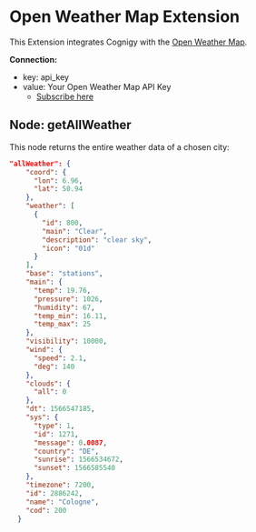 # Open Weather Map Extension

This Extension integrates Cognigy with the [Open Weather Map](https://openweathermap.org/).

**Connection:**

- key: api_key
- value: Your Open Weather Map API Key
    - [Subscribe here](https://openweathermap.org/price)

## Node: getAllWeather

This node returns the entire weather data of a chosen city: 

```json
"allWeather": {
    "coord": {
      "lon": 6.96,
      "lat": 50.94
    },
    "weather": [
      {
        "id": 800,
        "main": "Clear",
        "description": "clear sky",
        "icon": "01d"
      }
    ],
    "base": "stations",
    "main": {
      "temp": 19.76,
      "pressure": 1026,
      "humidity": 67,
      "temp_min": 16.11,
      "temp_max": 25
    },
    "visibility": 10000,
    "wind": {
      "speed": 2.1,
      "deg": 140
    },
    "clouds": {
      "all": 0
    },
    "dt": 1566547185,
    "sys": {
      "type": 1,
      "id": 1271,
      "message": 0.0087,
      "country": "DE",
      "sunrise": 1566534672,
      "sunset": 1566585540
    },
    "timezone": 7200,
    "id": 2886242,
    "name": "Cologne",
    "cod": 200
  }
```